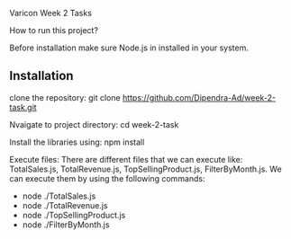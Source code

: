Varicon Week 2 Tasks

How to run this project?

Before installation make sure Node.js in installed in your system.

## Installation 
clone the repository:
git clone https://github.com/Dipendra-Ad/week-2-task.git

Nvaigate to project directory:
cd week-2-task

Install the libraries using:
npm install


Execute files: There are different files that we can execute like: TotalSales.js, TotalRevenue.js, TopSellingProduct.js, FilterByMonth.js. We can execute them by using the following commands:
- node ./TotalSales.js
- node ./TotalRevenue.js
- node ./TopSellingProduct.js
- node ./FilterByMonth.js
  
